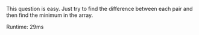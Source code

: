 This question is easy. Just try to find the difference between each pair and then find the minimum in the array.

Runtime: 29ms
